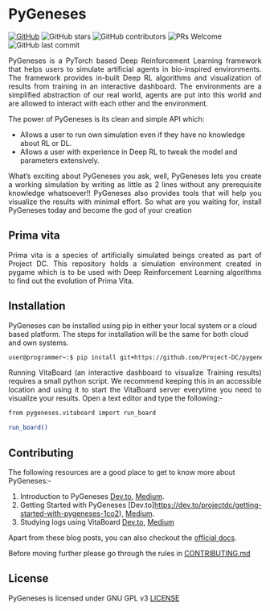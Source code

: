 
# PyGeneses

[![GitHub](https://img.shields.io/github/license/Project-DC/pygeneses)](https://github.com/Project-DC/pygeneses/blob/master/LICENSE)  ![GitHub stars](https://img.shields.io/github/stars/Project-DC/pygeneses?style=plastic)  ![GitHub contributors](https://img.shields.io/github/contributors/Project-DC/pygeneses)  ![PRs Welcome](https://img.shields.io/badge/PRs-welcome-brightgreen.svg)  ![GitHub last commit](https://img.shields.io/github/last-commit/Project-DC/pygeneses)

<p align="justify">PyGeneses is a PyTorch based Deep Reinforcement Learning framework that helps users to simulate artificial agents in bio-inspired environments. The framework provides in-built Deep RL algorithms and visualization of results from training in an interactive dashboard. The environments are a simplified abstraction of our real world, agents are put into this world and are allowed to interact with each other and the environment.</p>

The power of PyGeneses is its clean and simple API which:
- Allows a user to run own simulation even if they have no knowledge about RL or DL.
- Allows a user with experience in Deep RL to tweak the model and parameters extensively.
<p align="justify">What’s exciting about PyGeneses you ask, well, PyGeneses lets you create a working simulation by writing as little as 2 lines without any prerequisite knowledge whatsoever!! PyGeneses also provides tools that will help you visualize the results with minimal effort. So what are you waiting for, install PyGeneses today and become the god of your creation</p>

## Prima vita

<p align="justify">Prima vita is a species of artificially simulated beings created as part of Project DC. This repository holds a simulation environment created in pygame which is to be used with Deep Reinforcement Learning algorithms to find out the evolution of Prima Vita.</p>

## Installation

PyGeneses can be installed using pip in either your local system or a cloud based platform. The steps for installation will be the same for both cloud and own systems.

```bash
user@programmer~:$ pip install git+https://github.com/Project-DC/pygeneses
```

<p align="justify">Running VitaBoard (an interactive dashboard to visualize Training results) requires a small python script. We recommend keeping this in an accessible location and using it to start the VitaBoard server everytime you need to visualize your results.
Open a text editor and type the following:-</p>

```bash
from pygeneses.vitaboard import run_board

run_board()
```

## Contributing

The following resources are a good place to get to know more about PyGeneses:-

1.  Introduction to PyGeneses  [Dev.to](https://dev.to/projectdc/introduction-to-pygeneses-26oc),  [Medium](https://medium.com/oss-build/introduction-to-pygeneses-1ed08a1a076c).
2.  Getting Started with PyGeneses [Dev.to]https://dev.to/projectdc/getting-started-with-pygeneses-1co2),  [Medium](https://medium.com/oss-build/getting-started-with-pygeneses-839ff6b3023f).
3. Studying logs using VitaBoard [Dev.to](https://dev.to/projectdc/guidelines-about-vitaboard-2m36), [Medium](https://medium.com/oss-build/studying-logs-using-vitaboard-41e13e3197d7)

Apart from these blog posts, you can also checkout the  [official docs](https://project-dc.github.io/docs).

Before moving further please go through the rules in  [CONTRIBUTING.md](./CONTRIBUTING.md)

## License

PyGeneses is licensed under GNU GPL v3 [LICENSE](./LICENSE)
